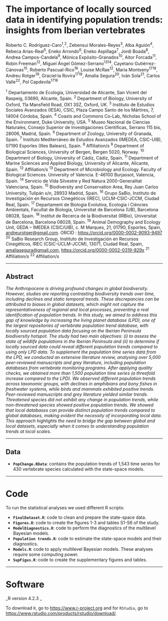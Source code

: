 # The importance of locally sourced data in identifying population trends: insights from Iberian vertebrates 

Roberto C. Rodríguez-Caro<sup>1</sup>,<sup>2</sup>, Zebensui Morales-Reyes<sup>3</sup>, Alba Aguión<sup>4</sup>, Rebeca Arias-Real<sup>5</sup>, Eneko Arrondo<sup>6</sup>, Eneko Aspillaga<sup>7</sup>, Jordi Boada<sup>8</sup>, Andrea Campos-Candela<sup>9</sup>, Mónica Expósito-Granados<sup>10</sup>, Aitor Forcada<sup>11</sup>, Robin Freeman<sup>12</sup>, Miguel Ángel Gómez-Serrano<sup>13</sup><sup>14</sup>, Cayetano Gutiérrez-Cánovas<sup>15</sup>, Roberto Pascual-Rico<sup>16</sup>, Louise McRae<sup>12</sup>, Maria Montseny<sup>17</sup><sup>18</sup>, Andreu Rotger<sup>19</sup>, Graciel·la Rovira<sup>17</sup><sup>18</sup>, Amalia Segura<sup>20</sup>, Iván Sola<sup>21</sup>, Carlos Valle<sup>22</sup>, Pol Capdevila<sup>17</sup><sup>18</sup>

<sup>1</sup> Departamento de Ecología, Universidad de Alicante, San Vicent del Raspeig, 03690, Alicante, Spain.
<sup>2</sup> Department of Biology, University of Oxford, 11a Mansfield Road, OX1 3SZ, Oxford, UK. 
<sup>3</sup> Instituto de Estudios Sociales Avanzados (IESA), CSIC, Plaza Campo Santo de los Mártires, 7, 14004 Córdoba, Spain.
<sup>4</sup> Coasts and Commons Co-Lab, Nicholas School of the Environment, Duke University, USA.
<sup>5</sup> Museo Nacional de Ciencias Naturales, Consejo Superior de Investigaciones Científicas, Serrano 115 bis, 28006, Madrid, Spain.
<sup>6</sup> Department of Zoology, University of Granada, Spain.
<sup>7</sup> Instituto Mediterráneo de Estudios Avanzados (IMEDEA, CSIC-UIB), 07190 Esporles (Illes Balears), Spain. 
<sup>8</sup> Affiliation/s
<sup>9</sup> Department of Biological Sciences, University of Bergen, Bergen 5020, Norway.
<sup>10</sup> Department of Biology, University of Cádiz, Cádiz, Spain. 
<sup>11</sup> Department of Marine Sciences and Applied Biology, University of Alicante, Alicante, Spain.
<sup>12</sup> Affiliation/s
<sup>13</sup> Department of Microbiology and Ecology. Faculty of Biological Sciences. University of Valencia. E-46100 Burjassot, Valencia, Spain.
<sup>14</sup> Servicio de Vida Silvestre y Red Natura 2000-Generalitat Valenciana, Spain.
<sup>15</sup> Biodiversity and Conservation Area, Rey Juan Carlos University, Tulipán s/n, 28933 Madrid, Spain.
<sup>16</sup> Grupo SaBio, Instituto de Investigación en Recursos Cinegéticos (IREC), UCLM-CSIC-JCCM, Ciudad Real, Spain.
<sup>17</sup> Departament de Biologia Evolutiva, Ecologia i Ciències Ambientals, Facultat de Biologia, Universitat de Barcelona (UB), Barcelona 08028, Spain.
<sup>18</sup> Institut de Recerca de la Biodiversitat (IRBio), Universitat de Barcelona, Barcelona 08028, Spain.
<sup>19</sup> Animal Demography and Ecology Unit, GEDA – IMEDEA (CSIC/UIB), c. M Marques, 21, 01790, Esporles, Spain, andreurotger@gmail.com. ORCID : https://orcid.org/0000-0002-9093-9497
<sup>20</sup> SaBio Research Group, Instituto de Investigación en Recursos Cinegéticos, IREC (CSIC-UCLM-JCCM), 13071, Ciudad Real, Spain, amaliasegura@gmail.com, https://orcid.org/0000-0002-0319-829x
<sup>21</sup> Affiliation/s
<sup>22</sup> Affiliation/s



---

## Abstract

_The Anthropocene is driving profound changes in global biodiversity. However, studies are reporting contrasting biodiversity trends over time, including declines and static temporal trends. These discrepancies can be attributed to biases in global datasets, which might not capture the representativeness of regional and local processes, preventing a real identification of population trends. In this study, we aimed to address this gap of knowledge by increasing the living planet database (LPD), one of the largest repositories of vertebrate population trend database, with locally sourced population data focusing on the Iberian Peninsula biodiversity hotspot. The study had two main objectives: (i) to assess the state of wildlife populations in the Iberian Peninsula and (ii) to determine if locally sourced data could reveal different population trends compared to using only LPD data. To supplement the population time series data from the LPD, we conducted an extensive literature review, analysing over 5,000 peer-reviewed manuscripts and grey literature, including population databases from vertebrate monitoring programs. After applying quality checks, we obtained more than 1,500 population time series (a threefold increase compared to the LPD). We observed different population trends across taxonomic groups, with declines in amphibians and bony fishes in freshwater systems, while birds and mammals exhibited positive trends. Peer-reviewed manuscripts and grey literature yielded similar trends. Threatened species did not exhibit any change in population trends, while non-threatened species showed positive population trends. We showed that local databases can provide distinct population trends compared to global databases, making evident the necessity of incorporating local data. This approach highlights the need to bridge the gap between global and local datasets, especially when it comes to understanding population trends at local scales._

---

## Data

- __`PopChange.RData`__: contains the population trends of 1,543 time series for 430 vertebrate species calculated with the state-space models. 

---

# Code

To run the statistical analyses we used different R scripts: 

- __`FinalDataset.R`__: code to clean and prepare the state-space data.
- __`Figures.R`__: code to create the figures 1-3 and tables S1-S6 of the study. 
- __`ModelDiagnostics.R`__: code to perform the diagnostics of the multilevel Bayesian models. 
- __`Population trends.R`__: code to estimate the state-space models and their diagnostics.
- __`Models.R`__: code to apply multilevel Bayesian models. These analyses require some computing power.
- __`SupFigus.R`__: code to create the supplementary figures and tables.

---

# Software

_R version 4.2.3 _

To download `R`, go to https://www.r-project.org and for `RStudio`, go to https://www.rstudio.com/products/rstudio/download/.
 
